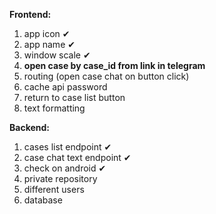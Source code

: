 **Frontend:**
1. app icon ✔
2. app name ✔
3. window scale ✔
4. **open case by case_id from link in telegram**
5. routing (open case chat on button click)
6. cache api password
7. return to case list button
8. text formatting

**Backend:**
1. cases list endpoint ✔
2. case chat text endpoint ✔
3. check on android ✔
4. private repository
5. different users
6. database
